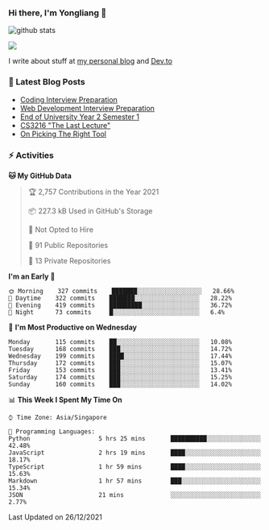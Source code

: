 ### Hi there, I'm Yongliang 👋 
<!--
**tlylt/tlylt** is a ✨ _special_ ✨ repository because its `README.md` (this file) appears on your GitHub profile.

Here are some ideas to get you started:

- 🔭 I’m currently working on ...
- 🌱 I’m currently learning ...
- 👯 I’m looking to collaborate on ...
- 🤔 I’m looking for help with ...
- 💬 Ask me about ...
- 📫 How to reach me: ...
- 😄 Pronouns: ...
- ⚡ Fun fact: ...
-->
![github stats](https://komarev.com/ghpvc/?username=tlylt&color=green&style=plastic)

<img
align="center"
src="https://github-readme-stats.vercel.app/api/?username=tlylt&theme=dracula"
/>

I write about stuff at [my personal blog](https://www.yongliangliu.com/) and [Dev.to](https://dev.to/tlylt)

### 📕 Latest Blog Posts

<!-- BLOG-POST-LIST:START -->
- [Coding Interview Preparation](https://www.yongliangliu.com/blog/coding-interview-prep/)
- [Web Development Interview Preparation](https://www.yongliangliu.com/blog/web-dev-interview-prep/)
- [End of University Year 2 Semester 1](https://www.yongliangliu.com/blog/year-2-sem-1/)
- [CS3216 &quot;The Last Lecture&quot;](https://www.yongliangliu.com/blog/cs3216-the-last-lecture/)
- [On Picking The Right Tool](https://www.yongliangliu.com/blog/on-picking-the-right-tool/)
<!-- BLOG-POST-LIST:END -->

### ⚡ Activities
<!--START_SECTION:waka-->
**🐱 My GitHub Data** 

> 🏆 2,757 Contributions in the Year 2021
 > 
> 📦 227.3 kB Used in GitHub's Storage 
 > 
> 🚫 Not Opted to Hire
 > 
> 📜 91 Public Repositories 
 > 
> 🔑 13 Private Repositories  
 > 
**I'm an Early 🐤** 

```text
🌞 Morning    327 commits    ███████░░░░░░░░░░░░░░░░░░   28.66% 
🌆 Daytime    322 commits    ███████░░░░░░░░░░░░░░░░░░   28.22% 
🌃 Evening    419 commits    █████████░░░░░░░░░░░░░░░░   36.72% 
🌙 Night      73 commits     █░░░░░░░░░░░░░░░░░░░░░░░░   6.4%

```
📅 **I'm Most Productive on Wednesday** 

```text
Monday       115 commits    ██░░░░░░░░░░░░░░░░░░░░░░░   10.08% 
Tuesday      168 commits    ███░░░░░░░░░░░░░░░░░░░░░░   14.72% 
Wednesday    199 commits    ████░░░░░░░░░░░░░░░░░░░░░   17.44% 
Thursday     172 commits    ███░░░░░░░░░░░░░░░░░░░░░░   15.07% 
Friday       153 commits    ███░░░░░░░░░░░░░░░░░░░░░░   13.41% 
Saturday     174 commits    ███░░░░░░░░░░░░░░░░░░░░░░   15.25% 
Sunday       160 commits    ███░░░░░░░░░░░░░░░░░░░░░░   14.02%

```


📊 **This Week I Spent My Time On** 

```text
⌚︎ Time Zone: Asia/Singapore

💬 Programming Languages: 
Python                   5 hrs 25 mins       ██████████░░░░░░░░░░░░░░░   42.48% 
JavaScript               2 hrs 19 mins       ████░░░░░░░░░░░░░░░░░░░░░   18.17% 
TypeScript               1 hr 59 mins        ████░░░░░░░░░░░░░░░░░░░░░   15.63% 
Markdown                 1 hr 57 mins        ███░░░░░░░░░░░░░░░░░░░░░░   15.34% 
JSON                     21 mins             ░░░░░░░░░░░░░░░░░░░░░░░░░   2.77%

```


 Last Updated on 26/12/2021
<!--END_SECTION:waka-->